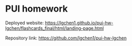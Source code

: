 # PUI homework

Deployed website: https://lgchen1.github.io/pui-hw-lgchen/flashcards_final/html/landing-page.html


Repository link: https://github.com/lgchen1/pui-hw-lgchen
